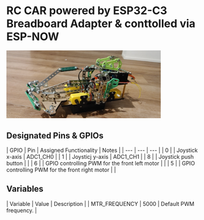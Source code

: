 # RC CAR powered by ESP32-C3 Breadboard Adapter & conttolled via ESP-NOW

<img alt="ESP32=C3 RC Car" src="https://github.com/alexandrebobkov/ESP-Nodes/blob/main/ESP-IDF_Robot/assets/chassi-002.jpg" width="80%"/>

## Designated Pins & GPIOs

| GPIO | Pin | Assigned Functionality | Notes |
| --- | --- | --- |
| 0 |  | Joystick x-axis | ADC1_CH0 |
| 1 |  | Joysticj y-axis | ADC1_CH1 |
| 8 |  | Joystick push button | |
| 6 |  | GPIO controlling PWM for the front left motor | |
| 5 |  | GPIO controlling PWM for the front right motor | |

## Variables

| Variable | Value | Description |
| MTR_FREQUENCY | 5000 | Default PWM frequency. |